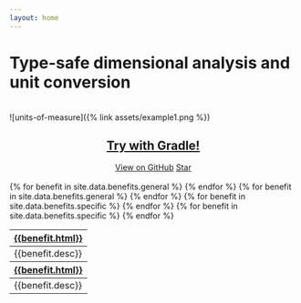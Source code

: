 ```yaml
---
layout: home
---
```

<h1>Type-safe dimensional analysis and unit conversion</h1>

<br>
![units-of-measure]({% link assets/example1.png %})

<link rel="stylesheet" href="{% link assets/button.css %}">
<center><h2>
<a href="{% link setup/installation.md %}" class="cta-btn" role="button">Try with Gradle!</a>
</h2></center>

<center>
<!-- Place this tag where you want the button to render. -->
<a class="github-button" href="https://github.com/kunalsheth" data-size="large" aria-label="Follow @kunalsheth on GitHub">View on GitHub</a>
<!-- Place this tag where you want the button to render. -->
<a class="github-button" href="https://github.com/kunalsheth/units-of-measure" data-icon="octicon-star" data-size="large" data-show-count="true" aria-label="Star kunalsheth/units-of-measure on GitHub">Star</a>
</center>

<br>

<table>
  <thead>
    <tr>
      {% for benefit in site.data.benefits.general %}
        <th><a href="{{benefit.link}}">{{benefit.html}}</a></th>
      {% endfor %}
    </tr>
  </thead>
  <tbody>
    <tr>
      {% for benefit in site.data.benefits.general %}
        <td>{{benefit.desc}}</td>
      {% endfor %}
    </tr>
  </tbody>
  <thead>
    <tr>
      {% for benefit in site.data.benefits.specific %}
        <th><a href="{{benefit.link}}">{{benefit.html}}</a></th>
      {% endfor %}
    </tr>
  </thead>
  <tbody>
    <tr>
      {% for benefit in site.data.benefits.specific %}
        <td>{{benefit.desc}}</td>
      {% endfor %}
    </tr>
  </tbody>
</table>

<!-- Place this tag in your head or just before your close body tag. -->
<script async defer src="{% link assets/gh-buttons.js %}"></script>